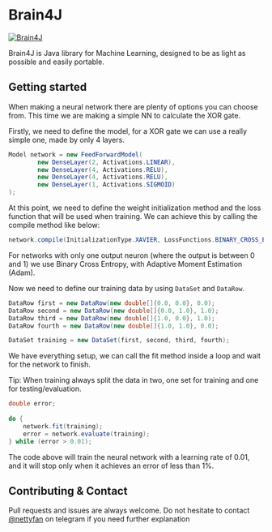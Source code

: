 # Brain4J

[![Brain4J](https://img.shields.io/badge/Brain4J-2.0.3-blue.svg)](https://github.com/xEcho1337/Brain4J)

Brain4J is Java library for Machine Learning, designed to be as light as possible and easily portable.


## Getting started

When making a neural network there are plenty of options you can choose from. This time we are making a simple NN to 
calculate the XOR gate.

Firstly, we need to define the model, for a XOR gate we can use a really simple one, made by only 4 layers.

```java
Model network = new FeedForwardModel(
        new DenseLayer(2, Activations.LINEAR),
        new DenseLayer(4, Activations.RELU),
        new DenseLayer(4, Activations.RELU),
        new DenseLayer(1, Activations.SIGMOID)
);
```

At this point, we need to define the weight initialization method and the loss function that will be used when training. 
We can achieve this by calling the compile method like below:

```java
network.compile(InitializationType.XAVIER, LossFunctions.BINARY_CROSS_ENTROPY, new Adam(0.001));
```

For networks with only one output neuron (where the output is between 0 and 1) we use Binary Cross Entropy,
with Adaptive Moment Estimation (Adam).

Now we need to define our training data by using `DataSet` and `DataRow`.

```java
DataRow first = new DataRow(new double[]{0.0, 0.0}, 0.0);
DataRow second = new DataRow(new double[]{0.0, 1.0}, 1.0);
DataRow third = new DataRow(new double[]{1.0, 0.0}, 1.0);
DataRow fourth = new DataRow(new double[]{1.0, 1.0}, 0.0);

DataSet training = new DataSet(first, second, third, fourth);
```

We have everything setup, we can call the fit method inside a loop and wait for the network to finish.

Tip: When training always split the data in two, one set for training and one for testing/evaluation.

```java
double error;
        
do {
    network.fit(training);
    error = network.evaluate(training);
} while (error > 0.01);
```

The code above will train the neural network with a learning rate of 0.01, and it will stop only when it achieves an 
error of less than 1%.

## Contributing & Contact

Pull requests and issues are always welcome. Do not hesitate to contact [@nettyfan](https://t.me/nettyfan) on telegram if you need further explanation
